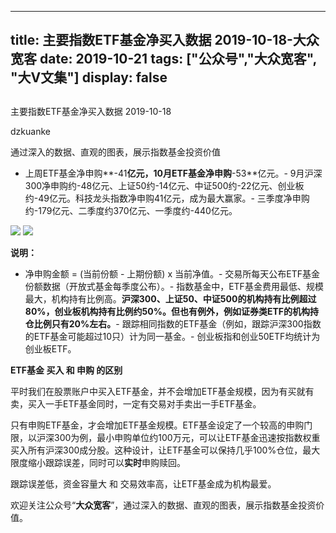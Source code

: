 
---
title:   主要指数ETF基金净买入数据 2019-10-18-大众宽客
date: 2019-10-21
tags: ["公众号","大众宽客", "大V文集"]
display: false
---


## 



主要指数ETF基金净买入数据 2019-10-18




dzkuanke




通过深入的数据、直观的图表，展示指数基金投资价值

- 上周ETF基金净申购**-41**亿元，10月ETF基金净申购**-53**亿元。- 9月沪深300净申购约-48亿元、上证50约-14亿元、中证500约-22亿元、创业板约-49亿元。科技龙头指数净申购41亿元，成为最大赢家。- 三季度净申购约-179亿元、二季度约370亿元、一季度约-440亿元。


<img class="rich_pages" data-ratio="0.9933184855233853" data-s="300,640" src="https://mmbiz.qpic.cn/mmbiz_png/PKw3FQPmhIhQNT1icaP3GOrOqP2llJ6IQm6HHYPB8kRZfDHn5woBsDp1y7feUI0HymNNwH2ju1zlzV9MNJiaibOTg/640?wx_fmt=png" data-type="png" data-w="898" style=""/>

<img class="rich_pages" data-ratio="0.9710467706013363" data-s="300,640" src="https://mmbiz.qpic.cn/mmbiz_png/PKw3FQPmhIhQNT1icaP3GOrOqP2llJ6IQrWVJQzmBftAdfoaWfFibNiaIsibGW81RicCy6pfpJI3TcsWiaD7ctAVrsIA/640?wx_fmt=png" data-type="png" data-w="898" style=""/>

**说明：**
- 净申购金额 = (当前份额 - 上期份额) x 当前净值。- 交易所每天公布ETF基金份额数据（开放式基金每季度公布）。- 指数基金中，ETF基金费用最低、规模最大，机构持有比例高。**沪深300、上证50、中证500的机构持有比例超过80%，创业板机构持有比例约50%。但也有例外，例如证券类ETF的机构持仓比例只有20%左右。**- 跟踪相同指数的ETF基金（例如，跟踪沪深300指数的ETF基金可能超过10只）计为同一基金。- 创业板指和创业50ETF均统计为创业板ETF。






**ETF基金 买入 和 申购 的区别**



平时我们在股票账户中买入ETF基金，并不会增加ETF基金规模，因为有买就有卖，买入一手ETF基金同时，一定有交易对手卖出一手ETF基金。



只有申购ETF基金，才会增加ETF基金规模。ETF基金设定了一个较高的申购门限，以沪深300为例，最小申购单位约100万元，可以让ETF基金迅速按指数权重买入所有沪深300成分股。这种设计，让ETF基金可以保持几乎100%仓位，最大限度缩小跟踪误差，同时可以**实时**申购赎回。



跟踪误差低，资金容量大&nbsp;和 交易效率高，让ETF基金成为机构最爱。





欢迎关注公众号“**大众宽客**”，通过深入的数据、直观的图表，展示指数基金投资价值。









